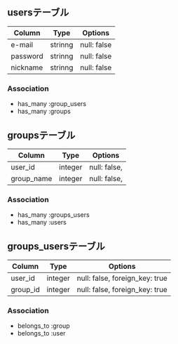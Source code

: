 ## usersテーブル

|Column|Type|Options|
|------|----|-------|
|e-mail|strinng|null: false|
|password|strinng|null: false|
|nickname|strinng|null: false|
### Association
- has_many :group_users
- has_many :groups

## groupsテーブル

|Column|Type|Options|
|------|----|-------|
|user_id|integer|null: false, 
|group_name|integer|null: false, 

### Association
- has_many :groups_users
- has_many :users

## groups_usersテーブル

|Column|Type|Options|
|------|----|-------|
|user_id|integer|null: false, foreign_key: true|
|group_id|integer|null: false, foreign_key: true|

### Association
- belongs_to :group
- belongs_to :user